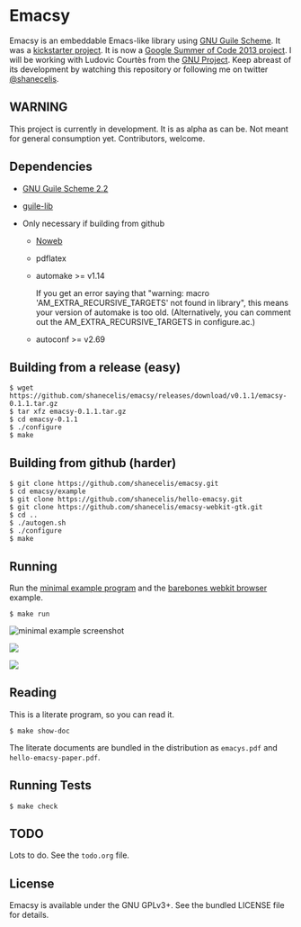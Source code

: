 Emacsy
======

Emacsy is an embeddable Emacs-like library using [GNU Guile
Scheme](http://www.gnu.org/software/guile/).  It was a [kickstarter
project](http://www.kickstarter.com/projects/568774734/emacsy-an-embeddable-emacs/?ref=kicktraq).
It is now a [Google Summer of Code 2013
project](https://google-melange.appspot.com/gsoc/proposal/review/google/gsoc2013/shanecelis/1).
I will be working with Ludovic Courtès from the [GNU
Project](http://www.gnu.org/gnu/thegnuproject.html).  Keep abreast of
its development by watching this repository or following me on twitter
[@shanecelis](https://twitter.com/shanecelis).

WARNING
-------

This project is currently in development.  It is as alpha as can be.
Not meant for general consumption yet.  Contributors, welcome.

Dependencies
------------

* [GNU Guile Scheme 2.2](http://www.gnu.org/software/guile/)

* [guile-lib](http://www.nongnu.org/guile-lib/)

* Only necessary if building from github
  * [Noweb](http://www.cs.tufts.edu/~nr/noweb/)

  * pdflatex

  * automake >= v1.14

    If you get an error saying that "warning: macro
    'AM\_EXTRA\_RECURSIVE\_TARGETS' not found in library", this means
    your version of automake is too old.  (Alternatively, you can
    comment out the AM\_EXTRA\_RECURSIVE\_TARGETS in configure.ac.)

  * autoconf >= v2.69

Building from a release (easy)
------------------------------

    $ wget https://github.com/shanecelis/emacsy/releases/download/v0.1.1/emacsy-0.1.1.tar.gz
    $ tar xfz emacsy-0.1.1.tar.gz
    $ cd emacsy-0.1.1
    $ ./configure
    $ make

Building from github (harder)
-----------------------------

    $ git clone https://github.com/shanecelis/emacsy.git
    $ cd emacsy/example
    $ git clone https://github.com/shanecelis/hello-emacsy.git
    $ git clone https://github.com/shanecelis/emacsy-webkit-gtk.git
    $ cd ..
    $ ./autogen.sh
    $ ./configure
    $ make

Running
-------

Run the [minimal example
program](http://gnufoo.org/emacsy/minimal-emacsy-example.pdf) and the
[barebones webkit
browser](https://github.com/shanecelis/emacsy-webkit-gtk) example.

    $ make run

![minimal example screenshot]()

<a href="https://github.com/shanecelis/hello-emacsy#readme"><img src="https://raw.github.com/shanecelis/emacsy/master/support/images/screenshot-small.png"></a>

<a href="https://github.com/shanecelis/emacsy-webkit-gtk#screenshot"><img src=https://raw.github.com/shanecelis/emacsy-webkit-gtk/master/support/image/emacsy-webkit-gtk-screenshot-1-small.png></a>

Reading
-------

This is a literate program, so you can read it.

    $ make show-doc

The literate documents are bundled in the distribution as `emacys.pdf`
and `hello-emacsy-paper.pdf`.

Running Tests
-------------

    $ make check

TODO
----

Lots to do.  See the `todo.org` file.

License
-------

Emacsy is available under the GNU GPLv3+. See the bundled LICENSE file
for details.
